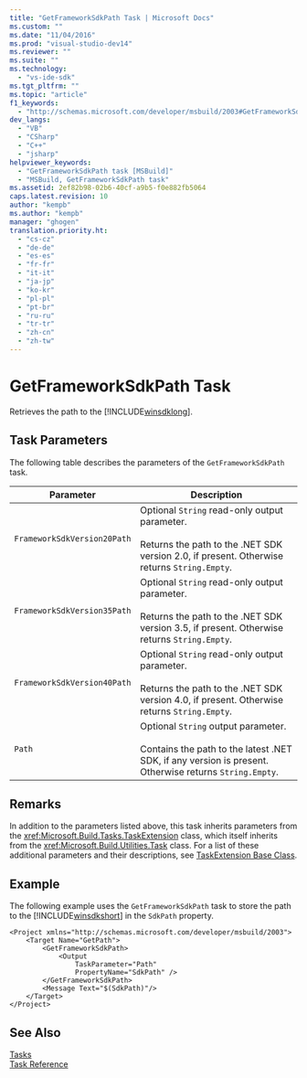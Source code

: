 ```yaml
---
title: "GetFrameworkSdkPath Task | Microsoft Docs"
ms.custom: ""
ms.date: "11/04/2016"
ms.prod: "visual-studio-dev14"
ms.reviewer: ""
ms.suite: ""
ms.technology: 
  - "vs-ide-sdk"
ms.tgt_pltfrm: ""
ms.topic: "article"
f1_keywords: 
  - "http://schemas.microsoft.com/developer/msbuild/2003#GetFrameworkSdkPath"
dev_langs: 
  - "VB"
  - "CSharp"
  - "C++"
  - "jsharp"
helpviewer_keywords: 
  - "GetFrameworkSdkPath task [MSBuild]"
  - "MSBuild, GetFrameworkSdkPath task"
ms.assetid: 2ef82b98-02b6-40cf-a9b5-f0e882fb5064
caps.latest.revision: 10
author: "kempb"
ms.author: "kempb"
manager: "ghogen"
translation.priority.ht: 
  - "cs-cz"
  - "de-de"
  - "es-es"
  - "fr-fr"
  - "it-it"
  - "ja-jp"
  - "ko-kr"
  - "pl-pl"
  - "pt-br"
  - "ru-ru"
  - "tr-tr"
  - "zh-cn"
  - "zh-tw"
---
```

# GetFrameworkSdkPath Task
Retrieves the path to the [!INCLUDE[winsdklong](../deployment/includes/winsdklong_md.md)].  
  
## Task Parameters  
 The following table describes the parameters of the `GetFrameworkSdkPath` task.  
  
|Parameter|Description|  
|---------------|-----------------|  
|`FrameworkSdkVersion20Path`|Optional `String` read-only output parameter.<br /><br /> Returns the path to the .NET SDK version 2.0, if present. Otherwise returns `String.Empty`.|  
|`FrameworkSdkVersion35Path`|Optional `String` read-only output parameter.<br /><br /> Returns the path to the .NET SDK version 3.5, if present. Otherwise returns `String.Empty`.|  
|`FrameworkSdkVersion40Path`|Optional `String` read-only output parameter.<br /><br /> Returns the path to the .NET SDK version 4.0, if present. Otherwise returns `String.Empty`.|  
|`Path`|Optional `String` output parameter.<br /><br /> Contains the path to the latest .NET SDK, if any version is present. Otherwise returns `String.Empty`.|  
  
## Remarks  
 In addition to the parameters listed above, this task inherits parameters from the <xref:Microsoft.Build.Tasks.TaskExtension> class, which itself inherits from the <xref:Microsoft.Build.Utilities.Task> class. For a list of these additional parameters and their descriptions, see [TaskExtension Base Class](../msbuild/taskextension-base-class.md).  
  
## Example  
 The following example uses the `GetFrameworkSdkPath` task to store the path to the [!INCLUDE[winsdkshort](../debugger/debug-interface-access/includes/winsdkshort_md.md)] in the `SdkPath` property.  
  
```  
<Project xmlns="http://schemas.microsoft.com/developer/msbuild/2003">  
    <Target Name="GetPath">  
        <GetFrameworkSdkPath>  
            <Output  
                TaskParameter="Path"  
                PropertyName="SdkPath" />  
        </GetFrameworkSdkPath>  
        <Message Text="$(SdkPath)"/>  
    </Target>  
</Project>  
```  
  
## See Also  
 [Tasks](../msbuild/msbuild-tasks.md)   
 [Task Reference](../msbuild/msbuild-task-reference.md)
